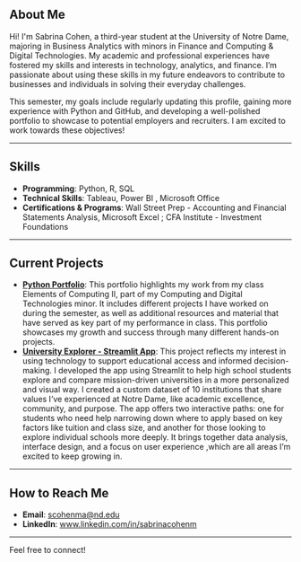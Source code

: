 ##  About Me

Hi! I'm Sabrina Cohen, a third-year student at the University of Notre Dame, majoring in Business Analytics with minors in Finance and Computing & Digital Technologies. My academic and professional experiences have fostered my skills and interests in technology, analytics, and finance. I’m passionate about using these skills in my future endeavors to contribute to businesses and individuals in solving their everyday challenges.

This semester, my goals include regularly updating this profile, gaining more experience with Python and GitHub, and developing a well-polished portfolio to showcase to potential employers and recruiters. I am excited to work towards these objectives!


---

##  Skills
- **Programming**: Python, R, SQL  
- **Technical Skills**: Tableau, Power BI , Microsoft Office 
- **Certifications & Programs**: Wall Street Prep - Accounting and Financial Statements Analysis, Microsoft Excel ; CFA Institute - Investment Foundations

---

##  Current Projects
- **[Python Portfolio](https://github.com/scohenma/COHEN-Python_Portfolio)**: This portfolio highlights my work from my class Elements of Computing II, part of my Computing and Digital Technologies minor. It includes different projects I have worked on during the semester, as well as additional resources and material that have served as key part of my performance in class. This portfolio showcases my growth and success through many different hands-on projects. 
- **[University Explorer - Streamlit App](https://github.com/scohenma/COHEN-Python_Portfolio/tree/main/FinalStreamlitApp)**: This project reflects my interest in using technology to support educational access and informed decision-making. I developed the app using Streamlit to help high school students explore and compare mission-driven universities in a more personalized and visual way. I created a custom dataset of 10 institutions that share values I’ve experienced at Notre Dame, like academic excellence, community, and purpose. The app offers two interactive paths: one for students who need help narrowing down where to apply based on key factors like tuition and class size, and another for those looking to explore individual schools more deeply. It brings together data analysis, interface design, and a focus on user experience ,which are all areas I’m excited to keep growing in.

---

##  How to Reach Me
- **Email**: scohenma@nd.edu 
- **LinkedIn**: www.linkedin.com/in/sabrinacohenm

---
Feel free to connect! 
